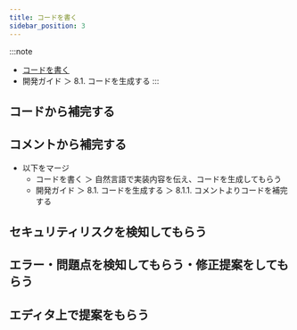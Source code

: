 ```yaml
---
title: コードを書く
sidebar_position: 3
---
```


:::note
- [コードを書く](https://gen-ai-docs.jp/%e5%88%a9%e7%94%a8%e8%80%85%e5%90%91%e3%81%91/%e3%82%b3%e3%83%bc%e3%83%89%e3%82%92%e6%9b%b8%e3%81%8f)
- 開発ガイド ＞ 8.1. コードを生成する
:::

## コードから補完する

## コメントから補完する

- 以下をマージ
  - コードを書く ＞ 自然言語で実装内容を伝え、コードを生成してもらう
  - 開発ガイド ＞ 8.1. コードを生成する ＞ 8.1.1. コメントよりコードを補完する

## セキュリティリスクを検知してもらう

## エラー・問題点を検知してもらう・修正提案をしてもらう

## エディタ上で提案をもらう
